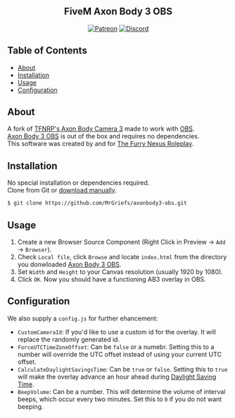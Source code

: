 <h2 align="center">FiveM Axon Body 3 OBS</h2>

<p align="center">
<a href="https://patreon.com/yeen"><img alt="Patreon" src="https://img.shields.io/badge/patreon-donate?color=F77F6F&labelColor=F96854&logo=patreon&logoColor=ffffff"></a>
<a href="https://discord.gg/xHaPKfSDtu"><img alt="Discord" src="https://img.shields.io/discord/463778631551025187?color=7389D8&labelColor=6A7EC2&logo=discord&logoColor=ffffff"></a>
</p>

## Table of Contents

- [About](#about)
- [Installation](#installation)
- [Usage](#usage)
- [Configuration](#configuration)

## About

A fork of [TFNRP's Axon Body Camera 3](https://github.com/TFNRP/axonbody3) made to work with [OBS](https://obsproject.com).  
[Axon Body 3 OBS](https://github.com/MrGriefs/axonbody3-obs) is out of the box and requires no dependencies.  
This software was created by and for [The Furry Nexus Roleplay](https://forum.cfx.re/t/4712777/40).  

## Installation

No special installation or dependencies required.  
Clone from Git or [download manually](https://github.com/MrGriefs/axonbody3-obs/archive/refs/heads/main.zip).  

```bash
$ git clone https://github.com/MrGriefs/axonbody3-obs.git
```

## Usage

1. Create a new Browser Source Component (Right Click in Preview -> `Add` -> `Browser`).  
1. Check `Local file`, click `Browse` and locate `index.html` from the directory you donwloaded [Axon Body 3 OBS](https://github.com/MrGriefs/axonbody3-obs).  
1. Set `Width` and `Height` to your Canvas resolution (usually 1920 by 1080).  
1. Click `OK`. Now you should have a functioning AB3 overlay in OBS.  

## Configuration

We also supply a `config.js` for further ehancement:  

- `CustomCameraId`: If you'd like to use a custom id for the overlay. It will replace the randomly generated id.  
- `ForceUTCTimeZoneOffset`: Can be `false` or a numebr. Setting this to a number will override the UTC offset instead of using your current UTC offset.  
- `CalculateDaylightSavingsTime`: Can be `true` or `false`. Setting this to `true` will make the overlay advance an hour ahead during [Daylight Saving Time](https://en.wikipedia.org/wiki/Daylight_saving_time).  
- `BeepVolume`: Can be a number. This will determine the volume of interval beeps, which occur every two minutes. Set this to `0` if you do not want beeping.  

